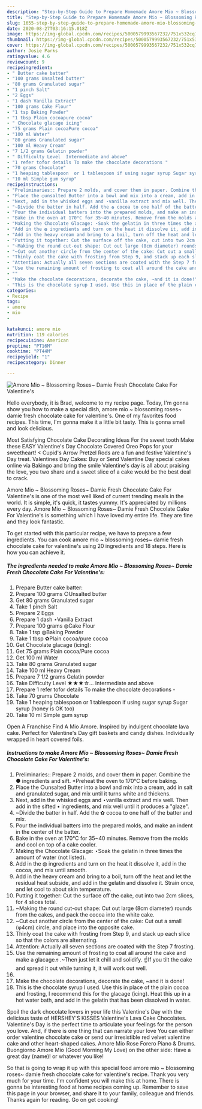 ```yaml
---
description: "Step-by-Step Guide to Prepare Homemade Amore Mio ~ Blossoming Roses~ Damie Fresh Chocolate Cake For Valentine&amp;#39;s"
title: "Step-by-Step Guide to Prepare Homemade Amore Mio ~ Blossoming Roses~ Damie Fresh Chocolate Cake For Valentine&amp;#39;s"
slug: 1655-step-by-step-guide-to-prepare-homemade-amore-mio-blossoming-roses-damie-fresh-chocolate-cake-for-valentine-and-39-s
date: 2020-08-27T03:16:15.018Z
image: https://img-global.cpcdn.com/recipes/5000579993567232/751x532cq70/amore-mio-blossoming-roses-damie-fresh-chocolate-cake-for-valentines-recipe-main-photo.jpg
thumbnail: https://img-global.cpcdn.com/recipes/5000579993567232/751x532cq70/amore-mio-blossoming-roses-damie-fresh-chocolate-cake-for-valentines-recipe-main-photo.jpg
cover: https://img-global.cpcdn.com/recipes/5000579993567232/751x532cq70/amore-mio-blossoming-roses-damie-fresh-chocolate-cake-for-valentines-recipe-main-photo.jpg
author: Josie Parks
ratingvalue: 4.6
reviewcount: 9
recipeingredient:
- " Butter cake batter"
- "100 grams Unsalted butter"
- "80 grams Granulated sugar"
- "1 pinch Salt"
- "2 Eggs"
- "1 dash Vanilla Extract"
- "100 grams Cake Flour"
- "1 tsp Baking Powder"
- "1 tbsp Plain cocoapure cocoa"
- " Chocolate glacage icing"
- "75 grams Plain cocoaPure cocoa"
- "100 ml Water"
- "80 grams Granulated sugar"
- "100 ml Heavy Cream"
- "7 1/2 grams Gelatin powder"
- " Difficulty Level  Intermediate and above"
- "1 refer tofor details To make the chocolate decorations "
- "70 grams Chocolate"
- "1 heaping tablespoon  or 1 tablespoon if using sugar syrup Sugar syrup honey is OK too"
- "10 ml Simple gum syrup"
recipeinstructions:
- "Preliminaries:: Prepare 2 molds, and cover them in paper. Combine the ● ingredients and sift. *Preheat the oven to 170°C before baking."
- "Place the ○unsalted Butter into a bowl and mix into a cream, add in salt and granulated sugar, and mix until it turns white and thickens."
- "Next, add in the whisked eggs and ⋆vanilla extract and mix well. Then add in the sifted • ingredients, and mix well until it produces a &#34;glaze&#34;."
- "~Divide the batter in half. Add the ✿ cocoa to one half of the batter and mix."
- "Pour the individual batters into the prepared molds, and make an indent in the center of the batter."
- "Bake in the oven at 170°C for 35~40 minutes. Remove from the molds and cool on top of a cake cooler."
- "Making the Chocolate Glacage: ⋆Soak the gelatin in three times the amount of water (not listed)."
- "Add in the ◍ ingredients and turn on the heat it dissolve it, add in the cocoa, and mix until smooth."
- "Add in the heavy cream and bring to a boil, turn off the heat and let the residual heat subside, and add in the gelatin and dissolve it. Strain once, and let cool to about skin temperature."
- "Putting it together: Cut the surface off the cake, cut into two 2cm slices, for 4 slices total."
- "~Making the round cut-out shape: Cut out large (8cm diameter) rounds from the cakes, and pack the cocoa into the white cake."
- "~Cut out another circle from the center of the cake: Cut out a small (φ4cm) circle, and place into the opposite cake."
- "Thinly coat the cake with frosting from Step 9, and stack up each slice so that the colors are alternating."
- "Attention: Actually all seven sections are coated with the Step 7 frosting."
- "Use the remaining amount of frosting to coat all around the cake and make a glacage♬.~Then just let it chill and solidify. ☝If you tilt the cake and spread it out while turning it, it will work out well."
- ""
- "Make the chocolate decorations, decorate the cake, ~and it is done!"
- "This is the chocolate syrup I used. Use this in place of the plain cocoa and frosting, I recommend this for the glacage (icing). Heat this up in a hot water bath, and add in the gelatin that has been dissolved in water."
categories:
- Recipe
tags:
- amore
- mio
- 

katakunci: amore mio  
nutrition: 119 calories
recipecuisine: American
preptime: "PT16M"
cooktime: "PT44M"
recipeyield: "1"
recipecategory: Dinner

---
```



![Amore Mio ~ Blossoming Roses~ Damie Fresh Chocolate Cake For Valentine&#39;s](https://img-global.cpcdn.com/recipes/5000579993567232/751x532cq70/amore-mio-blossoming-roses-damie-fresh-chocolate-cake-for-valentines-recipe-main-photo.jpg)

Hello everybody, it is Brad, welcome to my recipe page. Today, I'm gonna show you how to make a special dish, amore mio ~ blossoming roses~ damie fresh chocolate cake for valentine&#39;s. One of my favorites food recipes. This time, I'm gonna make it a little bit tasty. This is gonna smell and look delicious.

Most Satisfying Chocolate Cake Decorating Ideas For the sweet tooth Make these EASY Valentine&#39;s Day Chocolate Covered Oreo Pops for your sweetheart! &lt; Cupid&#39;s Arrow Pretzel Rods are a fun and festive Valentine&#39;s Day treat. Valentines Day Cakes: Buy or Send Valentine Day special cakes online via Bakingo and bring the smile Valentine&#39;s day is all about praising the love, you two share and a sweet slice of a cake would be the best deal to crack.

Amore Mio ~ Blossoming Roses~ Damie Fresh Chocolate Cake For Valentine&#39;s is one of the most well liked of current trending meals in the world. It is simple, it's quick, it tastes yummy. It's appreciated by millions every day. Amore Mio ~ Blossoming Roses~ Damie Fresh Chocolate Cake For Valentine&#39;s is something which I have loved my entire life. They are fine and they look fantastic.


To get started with this particular recipe, we have to prepare a few ingredients. You can cook amore mio ~ blossoming roses~ damie fresh chocolate cake for valentine&#39;s using 20 ingredients and 18 steps. Here is how you can achieve it.

<!--inarticleads1-->

##### The ingredients needed to make Amore Mio ~ Blossoming Roses~ Damie Fresh Chocolate Cake For Valentine&#39;s:

1. Prepare  Butter cake batter:
1. Prepare 100 grams ○Unsalted butter
1. Get 80 grams Granulated sugar
1. Take 1 pinch Salt
1. Prepare 2 Eggs
1. Prepare 1 dash ⋆Vanilla Extract
1. Prepare 100 grams ◍Cake Flour
1. Take 1 tsp ◍Baking Powder
1. Take 1 tbsp ✿Plain cocoa/pure cocoa
1. Get  Chocolate glacage (icing):
1. Get 75 grams Plain cocoa/Pure cocoa
1. Get 100 ml Water
1. Take 80 grams Granulated sugar
1. Take 100 ml Heavy Cream
1. Prepare 7 1/2 grams Gelatin powder
1. Take  Difficulty Level ★★★☆... Intermediate and above
1. Prepare 1 refer tofor details To make the chocolate decorations -
1. Take 70 grams Chocolate
1. Take 1 heaping tablespoon  or 1 tablespoon if using sugar syrup Sugar syrup (honey is OK too)
1. Take 10 ml Simple gum syrup


Open A Franchise Find A Mio Amore. Inspired by indulgent chocolate lava cake. Perfect for Valentine&#39;s Day gift baskets and candy dishes. Individually wrapped in heart covered foils. 

<!--inarticleads2-->

##### Instructions to make Amore Mio ~ Blossoming Roses~ Damie Fresh Chocolate Cake For Valentine&#39;s:

1. Preliminaries:: Prepare 2 molds, and cover them in paper. Combine the ● ingredients and sift. *Preheat the oven to 170°C before baking.
1. Place the ○unsalted Butter into a bowl and mix into a cream, add in salt and granulated sugar, and mix until it turns white and thickens.
1. Next, add in the whisked eggs and ⋆vanilla extract and mix well. Then add in the sifted • ingredients, and mix well until it produces a &#34;glaze&#34;.
1. ~Divide the batter in half. Add the ✿ cocoa to one half of the batter and mix.
1. Pour the individual batters into the prepared molds, and make an indent in the center of the batter.
1. Bake in the oven at 170°C for 35~40 minutes. Remove from the molds and cool on top of a cake cooler.
1. Making the Chocolate Glacage: ⋆Soak the gelatin in three times the amount of water (not listed).
1. Add in the ◍ ingredients and turn on the heat it dissolve it, add in the cocoa, and mix until smooth.
1. Add in the heavy cream and bring to a boil, turn off the heat and let the residual heat subside, and add in the gelatin and dissolve it. Strain once, and let cool to about skin temperature.
1. Putting it together: Cut the surface off the cake, cut into two 2cm slices, for 4 slices total.
1. ~Making the round cut-out shape: Cut out large (8cm diameter) rounds from the cakes, and pack the cocoa into the white cake.
1. ~Cut out another circle from the center of the cake: Cut out a small (φ4cm) circle, and place into the opposite cake.
1. Thinly coat the cake with frosting from Step 9, and stack up each slice so that the colors are alternating.
1. Attention: Actually all seven sections are coated with the Step 7 frosting.
1. Use the remaining amount of frosting to coat all around the cake and make a glacage♬.~Then just let it chill and solidify. ☝If you tilt the cake and spread it out while turning it, it will work out well.
1. 
1. Make the chocolate decorations, decorate the cake, ~and it is done!
1. This is the chocolate syrup I used. Use this in place of the plain cocoa and frosting, I recommend this for the glacage (icing). Heat this up in a hot water bath, and add in the gelatin that has been dissolved in water.


Spoil the dark chocolate lovers in your life this Valentine&#39;s Day with the delicious taste of HERSHEY&#39;S KISSES Valentine&#39;s Lava Cake Chocolates. Valentine&#39;s Day is the perfect time to articulate your feelings for the person you love. And, if there is one thing that can narrate your love You can either order valentine chocolate cake or send our irresistible red velvet valentine cake and other heart-shaped cakes. Amore Mio Rose Forero Piano &amp; Drums. Buongiorno Amore Mio (Good Morning My Love) on the other side: Have a great day (name)! or whatever you like! 

So that is going to wrap it up with this special food amore mio ~ blossoming roses~ damie fresh chocolate cake for valentine&#39;s recipe. Thank you very much for your time. I'm confident you will make this at home. There is gonna be interesting food at home recipes coming up. Remember to save this page in your browser, and share it to your family, colleague and friends. Thanks again for reading. Go on get cooking!
